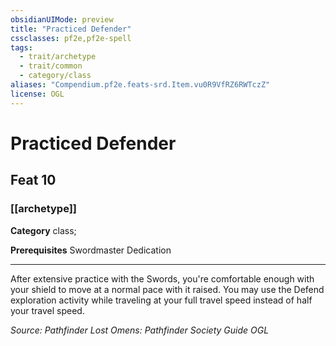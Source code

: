 ```yaml
---
obsidianUIMode: preview
title: "Practiced Defender"
cssclasses: pf2e,pf2e-spell
tags:
  - trait/archetype
  - trait/common
  - category/class
aliases: "Compendium.pf2e.feats-srd.Item.vu0R9VfRZ6RWTczZ"
license: OGL
---
```

# Practiced Defender
## Feat 10
### [[archetype]]

**Category** class; 



**Prerequisites** Swordmaster Dedication
* * *
After extensive practice with the Swords, you're comfortable enough with your shield to move at a normal pace with it raised. You may use the Defend exploration activity while traveling at your full travel speed instead of half your travel speed.

*Source: Pathfinder Lost Omens: Pathfinder Society Guide*
*OGL*